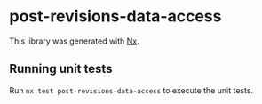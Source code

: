 # post-revisions-data-access

This library was generated with [Nx](https://nx.dev).

## Running unit tests

Run `nx test post-revisions-data-access` to execute the unit tests.
